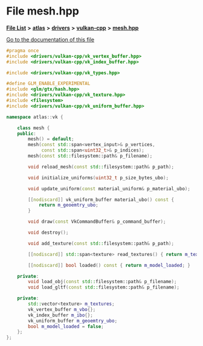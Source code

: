 

# File mesh.hpp

[**File List**](files.md) **>** [**atlas**](dir_1e6ffef027cfcf7ded3287660b505c9f.md) **>** [**drivers**](dir_1605561db8076fbb4262fa758aa3edc0.md) **>** [**vulkan-cpp**](dir_47b67bd74134333dd9ae7c9592fa3f49.md) **>** [**mesh.hpp**](drivers_2vulkan-cpp_2mesh_8hpp.md)

[Go to the documentation of this file](drivers_2vulkan-cpp_2mesh_8hpp.md)


```C++
#pragma once
#include <drivers/vulkan-cpp/vk_vertex_buffer.hpp>
#include <drivers/vulkan-cpp/vk_index_buffer.hpp>

#include <drivers/vulkan-cpp/vk_types.hpp>

#define GLM_ENABLE_EXPERIMENTAL
#include <glm/gtx/hash.hpp>
#include <drivers/vulkan-cpp/vk_texture.hpp>
#include <filesystem>
#include <drivers/vulkan-cpp/vk_uniform_buffer.hpp>

namespace atlas::vk {

    class mesh {
    public:
        mesh() = default;
        mesh(const std::span<vertex_input>& p_vertices,
             const std::span<uint32_t>& p_indices);
        mesh(const std::filesystem::path& p_filename);

        void reload_mesh(const std::filesystem::path& p_path);

        void initialize_uniforms(uint32_t p_size_bytes_ubo);

        void update_uniform(const material_uniform& p_material_ubo);

        [[nodiscard]] vk_uniform_buffer material_ubo() const {
            return m_geoemtry_ubo;
        }

        void draw(const VkCommandBuffer& p_command_buffer);

        void destroy();

        void add_texture(const std::filesystem::path& p_path);

        [[nodiscard]] std::span<texture> read_textures() { return m_textures; }

        [[nodiscard]] bool loaded() const { return m_model_loaded; }

    private:
        void load_obj(const std::filesystem::path& p_filename);
        void load_gltf(const std::filesystem::path& p_filename);

    private:
        std::vector<texture> m_textures;
        vk_vertex_buffer m_vbo{};
        vk_index_buffer m_ibo{};
        vk_uniform_buffer m_geoemtry_ubo;
        bool m_model_loaded = false;
    };
};
```


